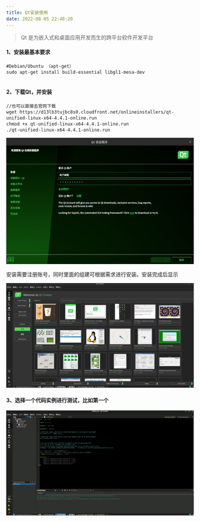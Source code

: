 ```yaml
---
title: Qt安装使用
date: 2022-08-05 22:48:20
---
```


> Qt 是为嵌入式和桌面应用开发而生的跨平台软件开发平台

<!--more-->

#### 1、安装最基本要求

```shell
#Debian/Ubuntu （apt-get）
sudo apt-get install build-essential libgl1-mesa-dev


```

#### 2、下载Qt，并安装

```shell
//也可以直接去官网下载
wget https://d13lb3tujbc8s0.cloudfront.net/onlineinstallers/qt-unified-linux-x64-4.4.1-online.run
chmod +x qt-unified-linux-x64-4.4.1-online.run
./qt-unified-linux-x64-4.4.1-online.run
```

![](./image-20220807175323468.png)

安装需要注册账号，同时里面的组建可根据需求进行安装。安装完成后显示

![](./image-20220807175657732.png)

#### 3、选择一个代码实例进行测试，比如第一个

![](./1.gif)

 
